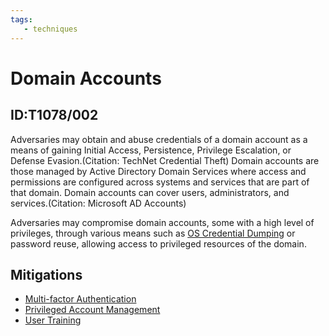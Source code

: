 ```yaml
---
tags:
   - techniques
---
```

# Domain Accounts
## ID:T1078/002
Adversaries may obtain and abuse credentials of a domain account as a means of gaining Initial Access, Persistence, Privilege Escalation, or Defense Evasion.(Citation: TechNet Credential Theft) Domain accounts are those managed by Active Directory Domain Services where access and permissions are configured across systems and services that are part of that domain. Domain accounts can cover users, administrators, and services.(Citation: Microsoft AD Accounts)

Adversaries may compromise domain accounts, some with a high level of privileges, through various means such as [OS Credential Dumping](techniques/T1003) or password reuse, allowing access to privileged resources of the domain.
## Mitigations
* [Multi-factor Authentication](mitigations/M1032)
* [Privileged Account Management](mitigations/M1026)
* [User Training](mitigations/M1017)
